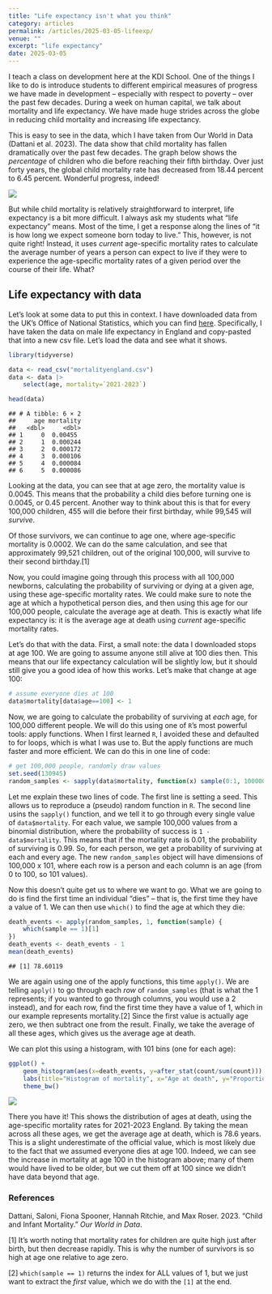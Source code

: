 ```yaml
---
title: "Life expectancy isn't what you think"
category: articles
permalink: /articles/2025-03-05-lifeexp/
venue: ""
excerpt: "life expectancy"
date: 2025-03-05
---
```


I teach a class on development here at the KDI School. One of the things
I like to do is introduce students to different empirical measures of
progress we have made in development – especially with respect to
poverty – over the past few decades. During a week on human capital, we
talk about mortality and life expectancy. We have made huge strides
across the globe in reducing child mortality and increasing life
expectancy.

This is easy to see in the data, which I have taken from Our World in
Data (Dattani et al. 2023). The data show that child mortality has
fallen dramatically over the past few decades. The graph below shows the
*percentage* of children who die before reaching their fifth birthday.
Over just forty years, the global child mortality rate has decreased
from 18.44 percent to 6.45 percent. Wonderful progress, indeed!

![](assets/2025-03-05_files/figure-markdown_github/unnamed-chunk-1-1.png)

But while child mortality is relatively straightforward to interpret,
life expectancy is a bit more difficult. I always ask my students what
“life expectancy” means. Most of the time, I get a response along the
lines of “it is how long we expect someone born today to live.” This,
however, is not quite right! Instead, it uses *current* age-specific
mortality rates to calculate the average number of years a person can
expect to live if they were to experience the age-specific mortality
rates of a given period over the course of their life. What?

## Life expectancy with data

Let’s look at some data to put this in context. I have downloaded data
from the UK’s Office of National Statistics, which you can find
[here](https://www.ons.gov.uk/peoplepopulationandcommunity/birthsdeathsandmarriages/lifeexpectancies/datasets/mortalityratesqxbysingleyearofage).
Specifically, I have taken the data on male life expectancy in England
and copy-pasted that into a new csv file. Let’s load the data and see
what it shows.

``` r
library(tidyverse)

data <- read_csv("mortalityengland.csv")
data <- data |>
    select(age, mortality=`2021-2023`) 
```

``` r
head(data)
```

    ## # A tibble: 6 × 2
    ##     age mortality
    ##   <dbl>     <dbl>
    ## 1     0  0.00455 
    ## 2     1  0.000244
    ## 3     2  0.000172
    ## 4     3  0.000106
    ## 5     4  0.000084
    ## 6     5  0.000086

Looking at the data, you can see that at age zero, the mortality value
is 0.0045. This means that the probability a child dies before turning
one is 0.0045, or 0.45 percent. Another way to think about this is that
for every 100,000 children, 455 will die before their first birthday,
while 99,545 will *survive*.

Of those survivors, we can continue to age one, where age-specific
mortality is 0.0002. We can do the same calculation, and see that
approximately 99,521 children, out of the original 100,000, will survive
to their second birthday.[1]

Now, you could imagine going through this process with all 100,000
newborns, calculating the probability of surviving or dying at a given
age, using these age-specific mortality rates. We could make sure to
note the age at which a hypothetical person dies, and then using this
age for our 100,000 people, calculate the average age at death. This is
exactly what life expectancy is: it is the average age at death using
*current* age-specific mortality rates.

Let’s do that with the data. First, a small note: the data I downloaded
stops at age 100. We are going to assume anyone still alive at 100 dies
then. This means that our life expectancy calculation will be slightly
low, but it should still give you a good idea of how this works. Let’s
make that change at age 100:

``` r
# assume everyone dies at 100
data$mortality[data$age==100] <- 1
```

Now, we are going to calculate the probability of surviving at *each*
age, for 100,000 different people. We will do this using one of `R`’s
most powerful tools: apply functions. When I first learned `R`, I
avoided these and defaulted to for loops, which is what I was use to.
But the apply functions are much faster and more efficient. We can do
this in one line of code:

``` r
# get 100,000 people, randomly draw values
set.seed(130945)
random_samples <- sapply(data$mortality, function(x) sample(0:1, 100000, prob=c(1-x, x), replace = TRUE))
```

Let me explain these two lines of code. The first line is setting a
seed. This allows us to reproduce a (pseudo) random function in `R`. The
second line usins the `sapply()` function, and we tell it to go through
every single value of `data$mortality`. For each value, we sample
100,000 values from a binomial distribution, where the probability of
success is `1 - data$mortality`. This means that if the mortality rate
is 0.01, the probability of surviving is 0.99. So, for each person, we
get a probability of surviving at each and every age. The new
`random_samples` object will have dimensions of 100,000 x 101, where
each row is a person and each column is an age (from 0 to 100, so 101
values).

Now this doesn’t quite get us to where we want to go. What we are going
to do is find the first time an individual “dies” – that is, the first
time they have a value of 1. We can then use `which()` to find the age
at which they die:

``` r
death_events <- apply(random_samples, 1, function(sample) {
    which(sample == 1)[1]
})
death_events <- death_events - 1
mean(death_events)
```

    ## [1] 78.60119

We are again using one of the apply functions, this time `apply()`. We
are telling `apply()` to go through each *row* of `random_samples` (that
is what the 1 represents; if you wanted to go through columns, you would
use a 2 instead), and for each row, find the first time they have a
value of 1, which in our example represents mortality.[2] Since the
first value is actually age zero, we then subtract one from the result.
Finally, we take the average of all these ages, which gives us the
average age at death.

We can plot this using a histogram, with 101 bins (one for each age):

``` r
ggplot() +
    geom_histogram(aes(x=death_events, y=after_stat(count/sum(count))), bins=101) +
    labs(title="Histogram of mortality", x="Age at death", y="Proportion") +
    theme_bw()
```

![](assets/2025-03-05_files/figure-markdown_github/unnamed-chunk-7-1.png)

There you have it! This shows the distribution of ages at death, using
the age-specific mortality rates for 2021-2023 England. By taking the
mean across all these ages, we get the average age at death, which is
78.6 years. This is a slight underestimate of the official value, which
is most likely due to the fact that we assumed everyone dies at age 100.
Indeed, we can see the increase in mortality at age 100 in the histogram
above; many of them would have lived to be older, but we cut them off at
100 since we didn’t have data beyond that age.

### References

Dattani, Saloni, Fiona Spooner, Hannah Ritchie, and Max Roser. 2023.
“Child and Infant Mortality.” *Our World in Data*.

[1] It’s worth noting that mortality rates for children are quite high
just after birth, but then decrease rapidly. This is why the number of
survivors is so high at age one relative to age zero.

[2] `which(sample == 1)` returns the index for ALL values of 1, but we
just want to extract the *first* value, which we do with the `[1]` at
the end.
